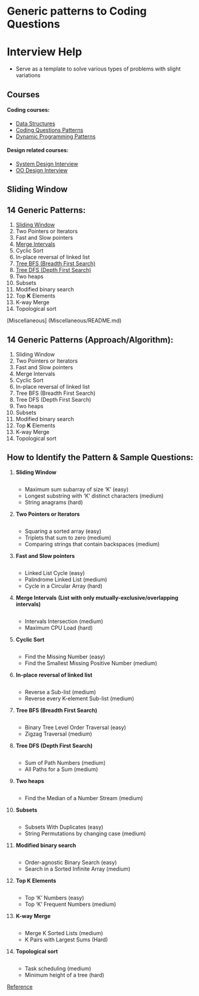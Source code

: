 # Generic patterns to Coding Questions
# Interview Help
* Serve as a template to solve various types of problems with slight variations

## Courses
#### Coding courses:
* [Data Structures](https://www.educative.io/m/data-structures?source=post_page---------------------------)
* [Coding Questions Patterns](https://www.educative.io/courses/grokking-the-coding-interview?source=post_page---------------------------)
* [Dynamic Programming Patterns](https://www.educative.io/courses/grokking-dynamic-programming-patterns-for-coding-interviews)
#### Design related courses:
* [System Design Interview](https://www.educative.io/courses/grokking-the-system-design-interview)
* [OO Design Interview](https://www.educative.io/courses/grokking-the-object-oriented-design-interview)

## **Sliding Window**

## **14 Generic Patterns**:
  1. [Sliding Window](Sliding_Window/README.md)
  2. Two Pointers or Iterators
  3. Fast and Slow pointers
  4. [Merge Intervals](Merge_Intervals/README.md)
  5. Cyclic Sort
  6. In-place reversal of linked list
  7. [Tree BFS (Breadth First Search)](Tree_Breadth_First_Search/README.md)
  8. [Tree DFS (Depth First Search)](Tree_Depth_First_Search/README.md)
  9. Two heaps
  10. Subsets
  11. Modified binary search
  12. Top **K** Elements
  13. K-way Merge
  14. Topological sort

[Miscellaneous] (Miscellaneous/README.md)

## **14 Generic Patterns (Approach/Algorithm)**:
  1. Sliding Window
  2. Two Pointers or Iterators
  3. Fast and Slow pointers
  4. Merge Intervals
  5. Cyclic Sort
  6. In-place reversal of linked list
  7. Tree BFS (Breadth First Search)
  8. Tree DFS (Depth First Search)
  9. Two heaps
  10. Subsets
  11. Modified binary search
  12. Top **K** Elements
  13. K-way Merge
  14. Topological sort

## **How to Identify the Pattern & Sample Questions**:
  1. **Sliding Window**<br/>
     ```
     ```
      * Maximum sum subarray of size ‘K’ (easy)
      * Longest substring with ‘K’ distinct characters (medium)
      * String anagrams (hard)
  2. **Two Pointers or Iterators**<br/>
     ```
     ```
      * Squaring a sorted array (easy)
      * Triplets that sum to zero (medium)
      * Comparing strings that contain backspaces (medium)
  3. **Fast and Slow pointers**<br/>
     ```
     ```
      * Linked List Cycle (easy)
      * Palindrome Linked List (medium)
      * Cycle in a Circular Array (hard)
  4. **Merge Intervals** **(List with only mutually-exclusive/overlapping intervals)**<br/>
     ```
     ```
      * Intervals Intersection (medium)
      * Maximum CPU Load (hard)
  5. **Cyclic Sort**<br/>
     ```
     ```
      * Find the Missing Number (easy)
      * Find the Smallest Missing Positive Number (medium)
  6. **In-place reversal of linked list**<br/>
     ```
     ```
      * Reverse a Sub-list (medium)
      * Reverse every K-element Sub-list (medium)
  7. **Tree BFS (Breadth First Search)**<br/>
     ```
     ```
      * Binary Tree Level Order Traversal (easy)
      * Zigzag Traversal (medium)
  8. **Tree DFS (Depth First Search)**<br/>
     ```
     ```
      * Sum of Path Numbers (medium)
      * All Paths for a Sum (medium)
  9. **Two heaps**<br/>
     ```
     ```
      * Find the Median of a Number Stream (medium)
  10. **Subsets**<br/>
      ```
      ```
       * Subsets With Duplicates (easy)
       * String Permutations by changing case (medium)
  11. **Modified binary search**<br/>
      ```
      ```
       * Order-agnostic Binary Search (easy)
       * Search in a Sorted Infinite Array (medium)
  12. **Top **K** Elements**<br/>
      ```
      ```
       * Top ‘K’ Numbers (easy)
       * Top ‘K’ Frequent Numbers (medium)
  13. **K-way Merge**<br/>
      ```
      ```
       * Merge K Sorted Lists (medium)
       * K Pairs with Largest Sums (Hard)
  14. **Topological sort**<br/>

      ```
      ```
       * Task scheduling (medium)
       * Minimum height of a tree (hard)
 
[Reference](https://hackernoon.com/14-patterns-to-ace-any-coding-interview-question-c5bb3357f6ed)
